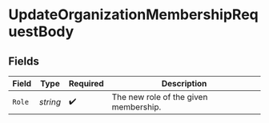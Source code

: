 # UpdateOrganizationMembershipRequestBody


## Fields

| Field                                 | Type                                  | Required                              | Description                           |
| ------------------------------------- | ------------------------------------- | ------------------------------------- | ------------------------------------- |
| `Role`                                | *string*                              | :heavy_check_mark:                    | The new role of the given membership. |